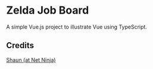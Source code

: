 # Zelda Job Board

A simple Vue.js project to illustrate Vue using TypeScript.

## Credits

[Shaun (at Net Ninja)](https://netninja.dev/)
